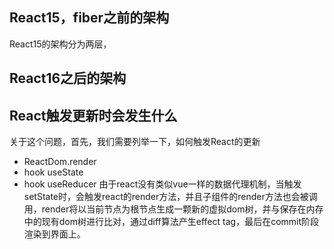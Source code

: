 <!--
 * @Author: xxxafu
 * @Date: 2022-03-12 14:21:08
 * @LastEditTime: 2022-03-12 16:52:04
 * @LastEditors: xxxafu
 * @Description: 
 * @FilePath: \study\React\渲染机制.md
-->
## React15，fiber之前的架构
React15的架构分为两层，
## React16之后的架构

## React触发更新时会发生什么
关于这个问题，首先，我们需要列举一下，如何触发React的更新  
- ReactDom.render
- hook useState
- hook useReducer
由于react没有类似vue一样的数据代理机制，当触发setState时，会触发react的render方法，并且子组件的render方法也会被调用，render将以当前节点为根节点生成一颗新的虚拟dom树，并与保存在内存中的现有dom树进行比对，通过diff算法产生effect tag，最后在commit阶段渲染到界面上。
